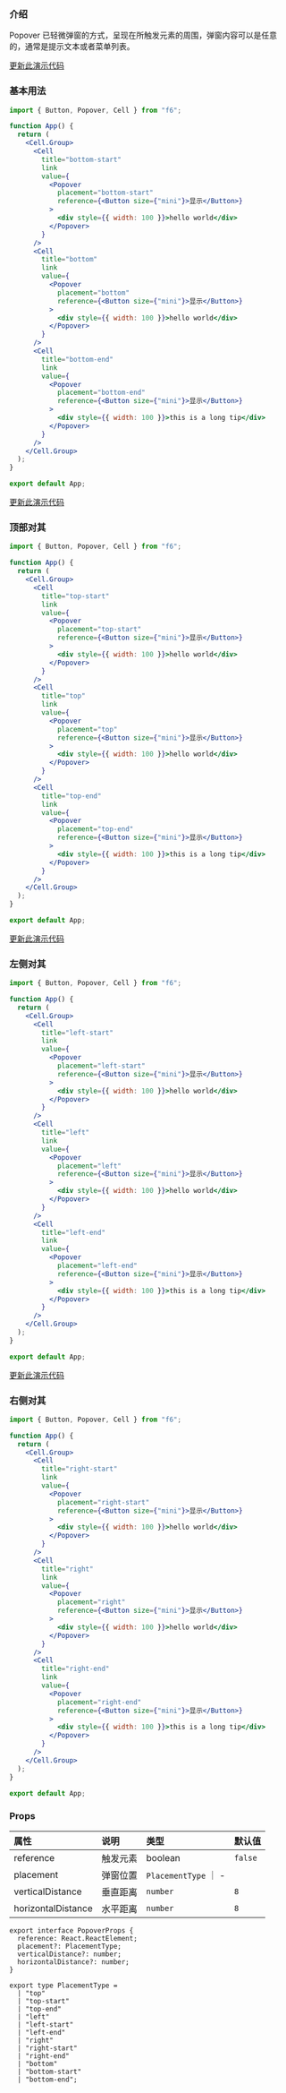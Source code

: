 <div class="block-panel">

<h3>介绍</h3>

Popover 已轻微弹窗的方式，呈现在所触发元素的周围，弹窗内容可以是任意的，通常是提示文本或者菜单列表。


</div>
<div class="block-panel">
        <a class="to-github-link" target="_blank" href=https://github.com/Webang/f6/tree/master/packages/f6/packages/popover/demo/basic.md>更新此演示代码</a>
        <h3>基本用法</h3>

```jsx
import { Button, Popover, Cell } from "f6";

function App() {
  return (
    <Cell.Group>
      <Cell
        title="bottom-start"
        link
        value={
          <Popover
            placement="bottom-start"
            reference={<Button size={"mini"}>显示</Button>}
          >
            <div style={{ width: 100 }}>hello world</div>
          </Popover>
        }
      />
      <Cell
        title="bottom"
        link
        value={
          <Popover
            placement="bottom"
            reference={<Button size={"mini"}>显示</Button>}
          >
            <div style={{ width: 100 }}>hello world</div>
          </Popover>
        }
      />
      <Cell
        title="bottom-end"
        link
        value={
          <Popover
            placement="bottom-end"
            reference={<Button size={"mini"}>显示</Button>}
          >
            <div style={{ width: 100 }}>this is a long tip</div>
          </Popover>
        }
      />
    </Cell.Group>
  );
}

export default App;
```
</div>

<div class="block-panel">
        <a class="to-github-link" target="_blank" href=https://github.com/Webang/f6/tree/master/packages/f6/packages/popover/demo/top.md>更新此演示代码</a>
        <h3>顶部对其</h3>

```jsx
import { Button, Popover, Cell } from "f6";

function App() {
  return (
    <Cell.Group>
      <Cell
        title="top-start"
        link
        value={
          <Popover
            placement="top-start"
            reference={<Button size={"mini"}>显示</Button>}
          >
            <div style={{ width: 100 }}>hello world</div>
          </Popover>
        }
      />
      <Cell
        title="top"
        link
        value={
          <Popover
            placement="top"
            reference={<Button size={"mini"}>显示</Button>}
          >
            <div style={{ width: 100 }}>hello world</div>
          </Popover>
        }
      />
      <Cell
        title="top-end"
        link
        value={
          <Popover
            placement="top-end"
            reference={<Button size={"mini"}>显示</Button>}
          >
            <div style={{ width: 100 }}>this is a long tip</div>
          </Popover>
        }
      />
    </Cell.Group>
  );
}

export default App;
```
</div>

<div class="block-panel">
        <a class="to-github-link" target="_blank" href=https://github.com/Webang/f6/tree/master/packages/f6/packages/popover/demo/left.md>更新此演示代码</a>
        <h3>左侧对其</h3>

```jsx
import { Button, Popover, Cell } from "f6";

function App() {
  return (
    <Cell.Group>
      <Cell
        title="left-start"
        link
        value={
          <Popover
            placement="left-start"
            reference={<Button size={"mini"}>显示</Button>}
          >
            <div style={{ width: 100 }}>hello world</div>
          </Popover>
        }
      />
      <Cell
        title="left"
        link
        value={
          <Popover
            placement="left"
            reference={<Button size={"mini"}>显示</Button>}
          >
            <div style={{ width: 100 }}>hello world</div>
          </Popover>
        }
      />
      <Cell
        title="left-end"
        link
        value={
          <Popover
            placement="left-end"
            reference={<Button size={"mini"}>显示</Button>}
          >
            <div style={{ width: 100 }}>this is a long tip</div>
          </Popover>
        }
      />
    </Cell.Group>
  );
}

export default App;
```
</div>

<div class="block-panel">
        <a class="to-github-link" target="_blank" href=https://github.com/Webang/f6/tree/master/packages/f6/packages/popover/demo/right.md>更新此演示代码</a>
        <h3>右侧对其</h3>

```jsx
import { Button, Popover, Cell } from "f6";

function App() {
  return (
    <Cell.Group>
      <Cell
        title="right-start"
        link
        value={
          <Popover
            placement="right-start"
            reference={<Button size={"mini"}>显示</Button>}
          >
            <div style={{ width: 100 }}>hello world</div>
          </Popover>
        }
      />
      <Cell
        title="right"
        link
        value={
          <Popover
            placement="right"
            reference={<Button size={"mini"}>显示</Button>}
          >
            <div style={{ width: 100 }}>hello world</div>
          </Popover>
        }
      />
      <Cell
        title="right-end"
        link
        value={
          <Popover
            placement="right-end"
            reference={<Button size={"mini"}>显示</Button>}
          >
            <div style={{ width: 100 }}>this is a long tip</div>
          </Popover>
        }
      />
    </Cell.Group>
  );
}

export default App;
```
</div>
<div class="block-panel">

<h3>Props</h3>

| 属性 | 说明 | 类型 | 默认值 |
| :-  | :- | :- | :- |
| reference | 触发元素 | boolean | `false` |
| placement | 弹窗位置 | `PlacementType` ｜ - |
| verticalDistance | 垂直距离 | `number` | `8` |
| horizontalDistance | 水平距离 | `number` | `8` |

```tsx
export interface PopoverProps {
  reference: React.ReactElement;
  placement?: PlacementType;
  verticalDistance?: number;
  horizontalDistance?: number;
}

export type PlacementType =
  | "top"
  | "top-start"
  | "top-end"
  | "left"
  | "left-start"
  | "left-end"
  | "right"
  | "right-start"
  | "right-end"
  | "bottom"
  | "bottom-start"
  | "bottom-end";
```
</div>